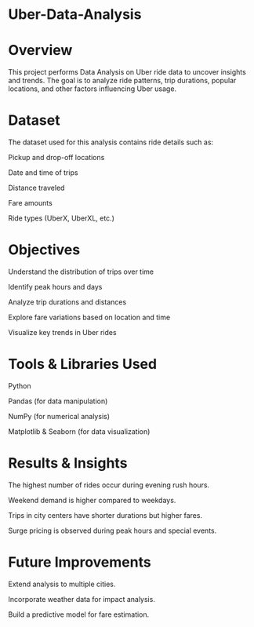 # Uber-Data-Analysis

# Overview

This project performs Data Analysis on Uber ride data to uncover insights and trends.
The goal is to analyze ride patterns, trip durations, popular locations, and other factors influencing Uber usage.

# Dataset

The dataset used for this analysis contains ride details such as:

Pickup and drop-off locations

Date and time of trips

Distance traveled

Fare amounts

Ride types (UberX, UberXL, etc.)

# Objectives

Understand the distribution of trips over time

Identify peak hours and days

Analyze trip durations and distances

Explore fare variations based on location and time

Visualize key trends in Uber rides

# Tools & Libraries Used

Python

Pandas (for data manipulation)

NumPy (for numerical analysis)

Matplotlib & Seaborn (for data visualization)

# Results & Insights

The highest number of rides occur during evening rush hours.

Weekend demand is higher compared to weekdays.

Trips in city centers have shorter durations but higher fares.

Surge pricing is observed during peak hours and special events.

# Future Improvements

Extend analysis to multiple cities.

Incorporate weather data for impact analysis.

Build a predictive model for fare estimation.
